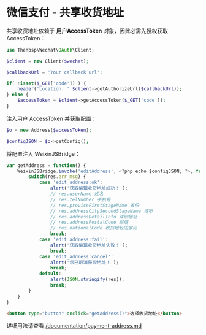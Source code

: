# 微信支付 - 共享收货地址

共享收货地址依赖于 **用户AccessToken** 对象，因此必需先授权获取 AccessToken：

```php
use Thenbsp\Wechat\OAuth\Client;

$client = new Client($wechat);

$callbackUrl = 'Your callback url';

if( !isset($_GET['code']) ) {
    header('Location: '.$client->getAuthorizeUrl($callbackUrl));
} else {
    $accessToken = $client->getAccessToken($_GET['code']);
}
```

注入用户 AccessToken 并获取配置：

```php
$o = new Address($accessToken);

$configJSON = $o->getConfig();
```

将配置注入 WeixinJSBridge：

```javascript
var getAddress = function() {
    WeixinJSBridge.invoke('editAddress', <?php echo $configJSON; ?>, function(res) {
        switch(res.err_msg) {
            case 'edit_address:ok':
                alert('获取编辑收货地址成功！');
                // res.userName 姓名
                // res.telNumber 手机号
                // res.proviceFirstStageName 省份
                // res.addressCitySecondStageName 城市
                // res.addressDetailInfo 详细地址
                // res.addressPostalCode 邮编
                // res.nationalCode 收货地址国家码
                break;
            case 'edit_address:fail':
                alert('获取编辑收货地址失败！');
                break;
            case 'edit_address:cancel':
                alert('您已取消获取地址！');
                break;
            default:
                alert(JSON.stringify(res));
                break;
        }
    }
}
```

```html
<button type="button" onclick="getAddress()">选择收货地址</button>
```

详细用法请查看 [/documentation/payment-address.md](/documentation/payment-address.md)